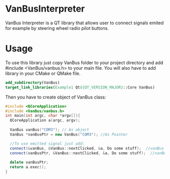 # VanBusInterpreter
VanBus Interpreter is a QT library that allows user to connect signals emited for example by steering wheel radio pilot buttons. 
# Usage
To use this library just copy VanBus folder to your project directory and add #include <VanBus/vanbus.h> to your main file. You will also have to add library in your CMake or QMake file.
```CMake
add_subdirectory(VanBus)
target_link_libraries(Example1 Qt${QT_VERSION_MAJOR}::Core VanBus)
```
Then you have to create object of VanBus class: <br/>
``` C++
#include <QCoreApplication>
#include <VanBus/vanbus.h>
int main(int argc, char *argv[]){
  QCoreApplication a(argc, argv);
  
  VanBus vanBus("COM3"); // As object
  VanBus *vanBusPtr = new VanBus("COM3"); //As Pointer

  //To use emitted signal just add:
  connect(&vanBus, &VanBus::nextClicked, &a, Do some stuff);  //vanBus is object
  connect(vanBusPtr, &VanBus::nextClicked, &a, Do some stuff);  //vanBus is pointer
  
  delete vanBusPtr;
  return a.exec();
}
```

